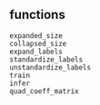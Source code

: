 ## functions

```@docs
expanded_size
collapsed_size
expand_labels
standardize_labels
unstandardize_labels
train
infer
quad_coeff_matrix
```
